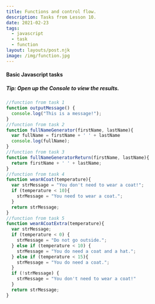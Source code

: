 ```yaml
---
title: Functions and control flow.
description: Tasks from Lesson 10.
date: 2021-02-23
tags:
  - javascript
  - task
  - function
layout: layouts/post.njk
image: /img/function.jpg
---
```

<div class="container mt-4">
  <h4>Basic Javascript tasks</h4>
  <h5 class="tip">Tip: Open up the Console to view the results.</h5>

``` js
//function from task 1
function outputMessage() {
  console.log("This is a message!");
}
//function from task 2
function fullNameGenerator(firstName, lastName){
  var fullName = firstName + ' ' + lastName
  console.log(fullName);
}
//function from task 3
function fullNameGeneratorReturn(firstName, lastName){
  return firstName + ' ' + lastName;
}
//function from task 4
function wearACoat(temperature){
  var strMessage = "You don't need to wear a coat!";
  if (temperature < 10){
    strMessage = "You need to wear a coat.";
  }
  return strMessage;
}
//function from task 5
function wearACoatExtra(temperature){
  var strMessage;
  if (temperature < 0) {
    strMessage = "Do not go outside.";
  } else if (temperature < 10) {
    strMessage = "You do need a coat and a hat.";
  } else if (temperature < 15){
    strMessage = "You do need a coat.";
  }
  if (!strMessage) {
    strMessage = "You don't need to wear a coat!"
  }
  return strMessage;
}
```
</div>
<script>
  //function from task 1
  function outputMessage() {
    console.log("This is a message!");
  }
  //function from task 2
  function fullNameGenerator(firstName, lastName){
    var fullName = firstName + ' ' + lastName
    console.log(fullName);
  }
  //function from task 3
  function fullNameGeneratorReturn(firstName, lastName){
    return firstName + ' ' + lastName;
  }
  //function from task 4
  function wearACoat(temperature){
    var strMessage = "You don't need to wear a coat!";
    if (temperature < 10){
      strMessage = "You need to wear a coat.";
    }
    return strMessage;
  }
  console.log("Task 1 below");
  console.log("-------------");
  //Calls the output message
  outputMessage();
  console.log("-------------");
  console.log("Task 1 above");
  console.log("Task 2 below");
  console.log("-------------");
  //Calls the output message
  var fName = 'Marcin';
  var lName = 'Mukosiej';
  fullNameGenerator(fName, lName);
  console.log("-------------");
  console.log("Task 2 above");
  console.log("Task 3 below");
  console.log("-------------");
  //Calls the output message
  var fName = 'Marcin';
  var lName = 'Mukosiej';
  var fullName = fullNameGeneratorReturn(fName, lName);
  console.log(fullName);
  console.log("-------------");
  console.log("Task 3 above");
  console.log("Task 4 below");
  console.log("-------------");
  var temp1 = wearACoat(15);
  var temp2 = wearACoat(9);
  var temp3 = wearACoat(10);
  console.log(temp1);
  console.log(temp2);
  console.log(temp3);
  console.log("-------------");
  console.log("Task 4 above");
    console.log("Task 5 below");
  /*----- Task5 -----*/
  function wearACoatExtra(temperature){
    var strMessage;
    if (temperature < 0) {
      strMessage = "Do not go outside.";
    } else if (temperature < 10) {
      strMessage = "You do need a coat and a hat.";
    } else if (temperature < 15){
      strMessage = "You do need a coat.";
    }
    if (!strMessage) {
      strMessage = "You don't need to wear a coat!"
    }
    return strMessage;
  }
  console.log("Task 5 & 6 below");
  console.log(wearACoatExtra(-4));
  console.log(wearACoatExtra(9));
  console.log(wearACoatExtra(14));
  console.log(wearACoatExtra(18));
</script>
